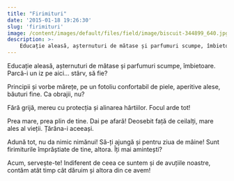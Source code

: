 ```yaml
---
title: "Firimituri"
date: '2015-01-18 19:26:30'
slug: 'firimituri'
image: /content/images/default/files/field/image/biscuit-344899_640.jpg
description: >-
    Educație aleasă, așternuturi de mătase și parfumuri scumpe, îmbietoare. Parcă-i un iz pe aici... stârv, să fie?Principii și vorbe mărețe, pe un fotoliu confortabil de piele, aperitive alese, băuturi 
---
```

<div class="kg-card-markdown"><p>Educație aleasă, așternuturi de mătase și parfumuri scumpe, îmbietoare. Parcă-i un iz pe aici... stârv, să fie?</p>
<p>Principii și vorbe mărețe, pe un fotoliu confortabil de piele, aperitive alese, băuturi fine. Ca obrajii, nu?</p>
<p>Fără grijă, mereu cu protecția și alinarea hârtiilor. Focul arde tot!</p>
<p>Prea mare, prea plin de tine. Dai pe afară! Deosebit față de ceilalți, mare ales al vieții. Țărâna-i aceeași.</p>
<p>Adună tot, nu da nimic nimănui! Să-ți ajungă și pentru ziua de mâine! Sunt firimiturile împrăștiate de tine, altora. Îți mai amintești?</p>
<p>Acum, servește-te! Indiferent de ceea ce suntem și de avuțiile noastre, contăm atât timp cât dăruim și altora din ce avem!</p>
<p> </p>
</div>
    